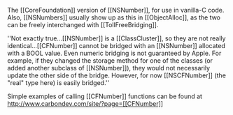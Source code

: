 The [[CoreFoundation]] version of [[NSNumber]], for use in vanilla-C code.  Also, [[NSNumbers]] usually show up as this in [[ObjectAlloc]], as the two can be freely interchanged with [[TollFreeBridging]].

''Not exactly true...[[NSNumber]] is a [[ClassCluster]], so they are not really identical...[[CFNumber]] cannot be bridged with an [[NSNumber]] allocated with a BOOL value. Even numeric bridging is not guaranteed by Apple. For example, if they changed the storage method for one of the classes (or added another subclass of [[NSNumber]]), they would not necessarily update the other side of the bridge. However, for now [[NSCFNumber]] (the "real" type here) is easily bridged.''

Simple examples of calling [[CFNumber]] functions can be found at  http://www.carbondev.com/site/?page=[[CFNumber]]